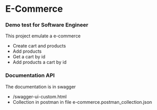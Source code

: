 # E-Commerce

### Demo test for Software Engineer
This project emulate a e-commerce
* Create cart and products
* Add products
* Get a cart by id
* Add products a cart by id

### Documentation API
The documentation is in swagger

* /swagger-ui-custom.html
* Collection in postman in file e-commerce.postman_collection.json
